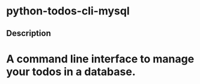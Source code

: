 # python-todos-cli-mysql

## Description
# A command line interface to manage your todos in a database.
